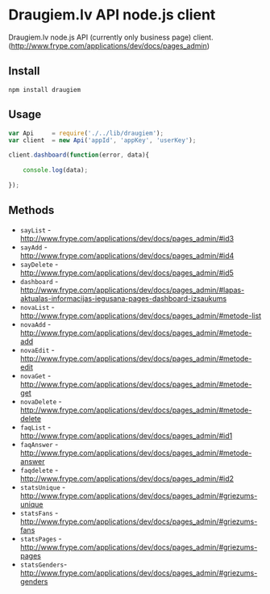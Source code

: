 Draugiem.lv API node.js client
=============
Draugiem.lv node.js API (currently only business page) client. (http://www.frype.com/applications/dev/docs/pages_admin)

Install
-------
```npm install draugiem```

Usage
-------
```javascript
var Api     = require('./../lib/draugiem');
var client  = new Api('appId', 'appKey', 'userKey');

client.dashboard(function(error, data){
    
    console.log(data);
    
});
```

Methods
-------
- ```sayList```     - http://www.frype.com/applications/dev/docs/pages_admin/#id3
- ```sayAdd```      - http://www.frype.com/applications/dev/docs/pages_admin/#id4
- ```sayDelete```   - http://www.frype.com/applications/dev/docs/pages_admin/#id5
- ```dashboard```   - http://www.frype.com/applications/dev/docs/pages_admin/#lapas-aktualas-informacijas-iegusana-pages-dashboard-izsaukums
- ```novaList```    - http://www.frype.com/applications/dev/docs/pages_admin/#metode-list
- ```novaAdd```     - http://www.frype.com/applications/dev/docs/pages_admin/#metode-add
- ```novaEdit```    - http://www.frype.com/applications/dev/docs/pages_admin/#metode-edit
- ```novaGet```     - http://www.frype.com/applications/dev/docs/pages_admin/#metode-get
- ```novaDelete```  - http://www.frype.com/applications/dev/docs/pages_admin/#metode-delete
- ```faqList```     - http://www.frype.com/applications/dev/docs/pages_admin/#id1
- ```faqAnswer```   - http://www.frype.com/applications/dev/docs/pages_admin/#metode-answer
- ```faqdelete```   - http://www.frype.com/applications/dev/docs/pages_admin/#id2
- ```statsUnique``` - http://www.frype.com/applications/dev/docs/pages_admin/#griezums-unique
- ```statsFans```   - http://www.frype.com/applications/dev/docs/pages_admin/#griezums-fans
- ```statsPages```  - http://www.frype.com/applications/dev/docs/pages_admin/#griezums-pages
- ```statsGenders```- http://www.frype.com/applications/dev/docs/pages_admin/#griezums-genders
